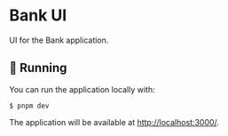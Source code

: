 # Bank UI

UI for the Bank application.

## 🔌 Running

You can run the application locally with:

```
$ pnpm dev
```

The application will be available at [http://localhost:3000/](http://localhost:3000/).
